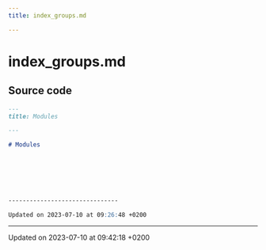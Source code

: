 ```yaml
---
title: index_groups.md

---
```


# index_groups.md






## Source code

```markdown
---
title: Modules

---

# Modules







-------------------------------

Updated on 2023-07-10 at 09:26:48 +0200
```


-------------------------------

Updated on 2023-07-10 at 09:42:18 +0200
